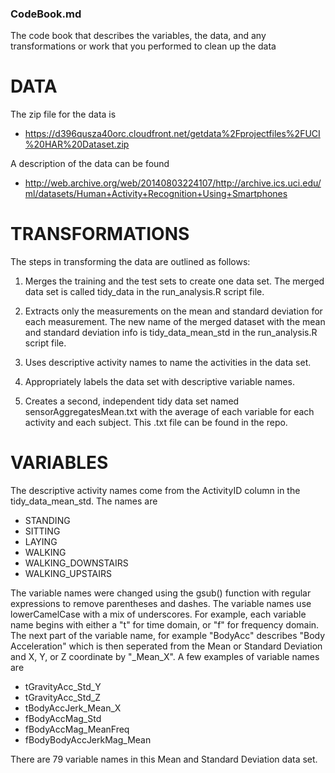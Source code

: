 ### CodeBook.md

The code book that describes the variables, the data, and any transformations or work that you performed to clean up the data

# DATA
The zip file for the data is

* <https://d396qusza40orc.cloudfront.net/getdata%2Fprojectfiles%2FUCI%20HAR%20Dataset.zip>

A description of the data can be found 

* <http://web.archive.org/web/20140803224107/http://archive.ics.uci.edu/ml/datasets/Human+Activity+Recognition+Using+Smartphones>


# TRANSFORMATIONS
The steps in transforming the data are outlined as follows:

1. Merges the training and the test sets to create one data set.  The merged data set is called tidy_data in the run_analysis.R script file.

2. Extracts only the measurements on the mean and standard deviation for each measurement. The new name of the merged dataset with the mean and standard deviation info is tidy_data_mean_std in the run_analysis.R script file.

3. Uses descriptive activity names to name the activities in the data set.

4. Appropriately labels the data set with descriptive variable names. 

5. Creates a second, independent tidy data set named sensorAggregatesMean.txt with the average of each variable for each activity and each subject.  This .txt file can be found in the repo.

# VARIABLES
The descriptive activity names come from the ActivityID column in the tidy_data_mean_std.  The names are 

* STANDING
* SITTING
* LAYING 
* WALKING
* WALKING_DOWNSTAIRS
* WALKING_UPSTAIRS

The variable names were changed using the gsub() function with regular expressions to remove parentheses and dashes.  The variable names use lowerCamelCase with a mix of underscores.  For example, each variable name begins with either a "t" for time domain, or "f" for frequency domain.  The next part of the variable name, for example "BodyAcc" describes "Body Acceleration" which is then seperated from the Mean or Standard Deviation and X, Y, or Z coordinate by "_Mean_X".  A few examples of variable names are

* tGravityAcc_Std_Y
* tGravityAcc_Std_Z
* tBodyAccJerk_Mean_X
* fBodyAccMag_Std
* fBodyAccMag_MeanFreq
* fBodyBodyAccJerkMag_Mean

There are 79 variable names in this Mean and Standard Deviation data set.
